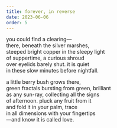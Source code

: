 ```yaml
---
title: forever, in reverse
date: 2023-06-06
order: 5
---
```


you could find a clearing—  
there, beneath the silver marshes,  
steeped bright copper in the sleepy light  
of suppertime, a curious shroud  
over eyelids barely shut. it is quiet  
in these slow minutes before nightfall.

a little berry bush grows there,  
green fractals bursting from green, brilliant  
as any sun-ray, collecting all the signs  
of afternoon. pluck any fruit from it  
and fold it in your palm, trace  
in all dimensions with your fingertips  
—and know it is called love.
